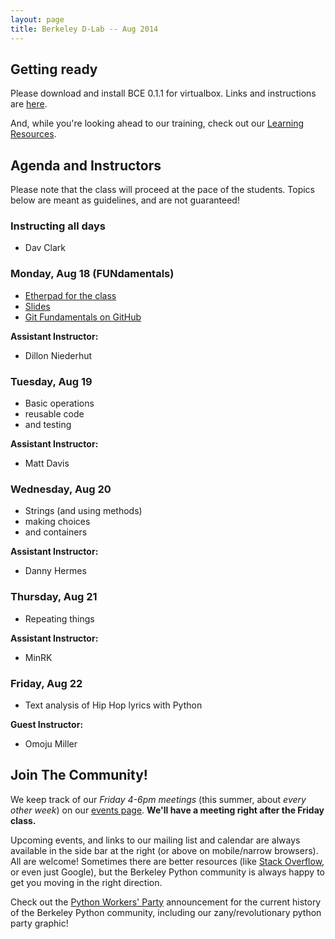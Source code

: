 ```yaml
---
layout: page
title: Berkeley D-Lab -- Aug 2014
---
```

## Getting ready

Please download and install BCE 0.1.1 for virtualbox. Links and instructions are
[here](http://collaboratool.berkeley.edu/using-virtualbox.html).

And, while you're looking ahead to our training, check out our [Learning
Resources](learning_resources.html).

## Agenda and Instructors

Please note that the class will proceed at the pace of the students. Topics
below are meant as guidelines, and are not guaranteed!

### Instructing all days

 - Dav Clark

### Monday, Aug 18 (FUNdamentals)

 - [Etherpad for the class](https://etherpad.mozilla.org/dlab-pro-fun-08-2014)
 - [Slides](https://docs.google.com/presentation/d/1RwrP4171VsgA-cj4p9h5bfOgZ4xWzH4Op_RlXqBgIss/edit?usp=sharing)
 - [Git Fundamentals on GitHub](https://github.com/dlab-berkeley/git-fundamentals)

**Assistant Instructor:**

 - Dillon Niederhut

### Tuesday, Aug 19

 - Basic operations
 - reusable code
 - and testing

**Assistant Instructor:**

 - Matt Davis

### Wednesday, Aug 20

 - Strings (and using methods)
 - making choices
 - and containers

**Assistant Instructor:**

 - Danny Hermes

### Thursday, Aug 21

 - Repeating things

**Assistant Instructor:**

 - MinRK

### Friday, Aug 22

 - Text analysis of Hip Hop lyrics with Python

**Guest Instructor:**

 - Omoju Miller

## Join The Community!

We keep track of our *Friday 4-6pm meetings* (this summer, about *every other
week*) on our [events page](/events). **We'll have a meeting right after the
Friday class.**

Upcoming events, and links to our mailing list and calendar are always available
in the side bar at the right (or above on mobile/narrow browsers). All are
welcome! Sometimes there are better resources (like [Stack
Overflow](http://stackoverflow.com), or even just Google), but the Berkeley
Python community is always happy to get you moving in the right direction.

Check out the [Python Workers'
Party](events/2014/01/24/python-workers-party-rally.html) announcement for the
current history of the Berkeley Python community, including our
zany/revolutionary python party graphic!
